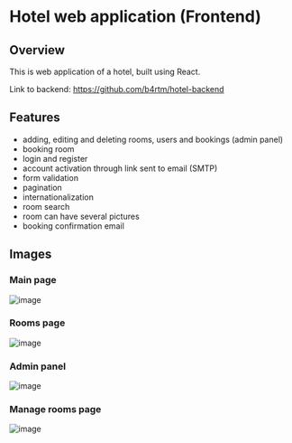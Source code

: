 # Hotel web application (Frontend)

## Overview
This is web application of a hotel, built using React.

Link to backend: https://github.com/b4rtm/hotel-backend

## Features
- adding, editing and deleting rooms, users and bookings (admin panel)
- booking room
- login and register
- account activation through link sent to email (SMTP)
- form validation
- pagination
- internationalization
- room search
- room can have several pictures
- booking confirmation email

## Images
### Main page
![image](https://github.com/b4rtm/hotel-frontend/assets/97225620/2e3323c2-5fe7-4f20-9166-621eafc5f4cb)

### Rooms page
![image](https://github.com/b4rtm/hotel-frontend/assets/97225620/d6f41354-e88a-4568-acd1-b7846d8aa4b1)

### Admin panel
![image](https://github.com/b4rtm/hotel-frontend/assets/97225620/e4a6c387-430a-4a9c-b648-b58210ee62a1)

### Manage rooms page
![image](https://github.com/b4rtm/hotel-frontend/assets/97225620/3f09d56a-5618-40a6-a81b-f543a0c4f803)
